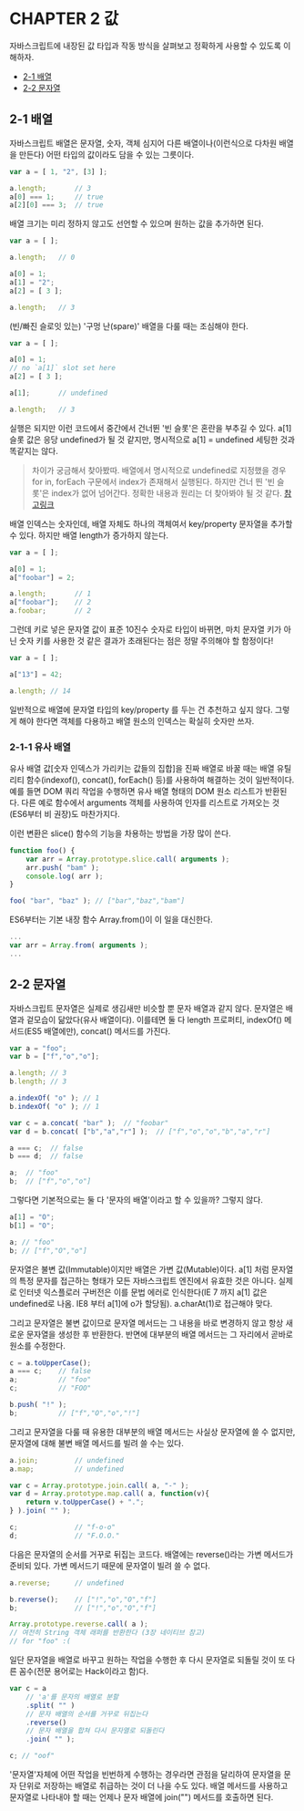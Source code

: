 # CHAPTER 2 값

자바스크립트에 내장된 값 타입과 작동 방식을 살펴보고 정확하게 사용할 수 있도록 이해하자.

* [2-1 배열](#2-1-배열)
* [2-2 문자열](#2-2-문자열)

## 2-1 배열

자바스크립트 배열은 문자열, 숫자, 객체 심지어 다른 배열이나(이런식으로 다차원 배열을 만든다) 어떤 타입의 값이라도 담을 수 있는 그릇이다.

```js
var a = [ 1, "2", [3] ];

a.length;		// 3
a[0] === 1;		// true
a[2][0] === 3;	// true
```

배열 크기는 미리 정하지 않고도 선언할 수 있으며 원하는 값을 추가하면 된다.

```js
var a = [ ];

a.length;	// 0

a[0] = 1;
a[1] = "2";
a[2] = [ 3 ];

a.length;	// 3
```

(빈/빠진 슬로잇 있는) '구멍 난(spare)' 배열을 다룰 때는 조심해야 한다.

```js
var a = [ ];

a[0] = 1;
// no `a[1]` slot set here
a[2] = [ 3 ];

a[1];		// undefined

a.length;	// 3
```

실행은 되지만 이런 코드에서 중간에서 건너뛴 '빈 슬롯'은 혼란을 부추길 수 있다. a[1] 슬롯 값은 응당 undefined가 될 것 같지만, 명시적으로 a[1] = undefined 세팅한 것과 똑같지는 않다.

> 차이가 궁금해서 찾아봤따. 배열에서 명시적으로 undefined로 지정했을 경우 for in, forEach 구문에서 index가 존재해서 실행된다. 하지만 건너 띈 '빈 슬롯'은 index가 없어 넘어간다. 정확한 내용과 원리는 더 찾아봐야 될 것 같다. [참고링크](https://junhobaik.github.io/js-array/)

배열 인덱스는 숫자인데, 배열 자체도 하나의 객체여서 key/property 문자열을 추가할 수 있다. 하지만 배열 length가 증가하지 않는다.

```js
var a = [ ];

a[0] = 1;
a["foobar"] = 2;

a.length;		// 1
a["foobar"];	// 2
a.foobar;		// 2
```

그런데 키로 넣은 문자열 값이 표준 10진수 숫자로 타입이 바뀌면, 마치 문자열 키가 아닌 숫자 키를 사용한 것 같은 결과가 초래된다는 점은 정말 주의해야 할 함정이다!

```js
var a = [ ];

a["13"] = 42;

a.length; // 14
```

일반적으로 배열에 문자열 타입의 key/property 를 두는 건 추천하고 싶지 않다. 그렇게 해야 한다면 객체를 다용하고 배열 원소의 인덱스는 확실히 숫자만 쓰자.

### 2-1-1 유사 배열

유사 배열 값[숫자 인덱스가 가리키는 값들의 집합]을 진짜 배열로 바꿀 때는 배열 유틸리티 함수(indexof(), concat(), forEach() 등)를 사용하여 해결하는 것이 일반적이다.
예를 들면 DOM 쿼리 작업을 수행하면 유사 배열 형태의 DOM 원소 리스트가 반환된다. 다른 예로 함수에서 arguments 객체를 사용하여 인자를 리스트로 가져오는 것(ES6부터 비 권장)도 마찬가지다.

이런 변환은 slice() 함수의 기능을 차용하는 방법을 가장 많이 쓴다.

```js
function foo() {
	var arr = Array.prototype.slice.call( arguments );
	arr.push( "bam" );
	console.log( arr );
}

foo( "bar", "baz" ); // ["bar","baz","bam"]
```

ES6부터는 기본 내장 함수 Array.from()이 이 일을 대신한다.

```js
...
var arr = Array.from( arguments );
...
```

## 2-2 문자열

자바스크립트 문자열은 실제로 생김새만 비슷할 뿐 문자 배열과 같지 않다.
문자열은 배열과 겉모습이 닮았다(유사 배열이다). 이를테면 둘 다 length 프로퍼티, indexOf() 메서드(ES5 배열에만), concat() 메서드를 가진다.

```js
var a = "foo";
var b = ["f","o","o"];

a.length; // 3
b.length; // 3

a.indexOf( "o" ); // 1
b.indexOf( "o" ); // 1

var c = a.concat( "bar" );  // "foobar"
var d = b.concat( ["b","a","r"] );  // ["f","o","o","b","a","r"]

a === c;  // false
b === d;  // false

a;  // "foo"
b;  // ["f","o","o"]
```

그렇다면 기본적으로는 둘 다 '문자의 배열'이라고 할 수 있을까? 그렇지 않다.

```js
a[1] = "O";
b[1] = "O";

a; // "foo"
b; // ["f","O","o"]
```

문자열은 불변 값(Immutable)이지만 배열은 가변 값(Mutable)이다.
a[1] 처럼 문자열의 특정 문자를 접근하는 형태가 모든 자바스크립트 엔진에서 유효한 것은 아니다. 실제로 인터넷 익스플로러 구버전은 이를 문법 에러로 인식한다(IE 7 까지 a[1] 값은 undefined로 나옴. IE8 부터 a[1]에 o가 할당됨). a.charAt(1)로 접근해야 맞다.

그리고 문자열은 불변 값이므로 문자열 메서드는 그 내용을 바로 변경하지 않고 항상 새로운 문자열을 생성한 후 반환한다. 반면에 대부분의 배열 메서드는 그 자리에서 곧바로 원소를 수정한다.

```js
c = a.toUpperCase();
a === c;	// false
a;			// "foo"
c;			// "FOO"

b.push( "!" );
b;			// ["f","O","o","!"]
```

그리고 문자열을 다룰 때 유용한 대부분의 배열 메서드는 사실상 문자열에 쓸 수 없지만, 문자열에 대해 불변 배열 메서드를 빌려 쓸 수는 있다.

```js
a.join;			// undefined
a.map;			// undefined

var c = Array.prototype.join.call( a, "-" );
var d = Array.prototype.map.call( a, function(v){
	return v.toUpperCase() + ".";
} ).join( "" );

c;				// "f-o-o"
d;				// "F.O.O."
```

다음은 문자열의 순서를 거꾸로 뒤집는 코드다. 배열에는 reverse()라는 가변 메서드가 준비되 있다. 가변 메서드기 때문에 문자열이 빌려 쓸 수 없다.

```js
a.reverse;		// undefined

b.reverse();	// ["!","o","O","f"]
b;				// ["!","o","O","f"]

Array.prototype.reverse.call( a );
// 여전히 String 객체 래퍼를 반환한다 (3장 네이티브 참고)
// for "foo" :(
```

일단 문자열을 배열로 바꾸고 원하는 작업을 수행한 후 다시 문자열로 되돌릴 것이 또 다른 꼼수(전문 용어로는 Hack이라고 함)다.

```js
var c = a
	// 'a'를 문자의 배열로 분할
	.split( "" )
	// 문자 배열의 순서를 거꾸로 뒤집는다
	.reverse()
	// 문자 배열을 합쳐 다시 문자열로 되돌린다
	.join( "" );

c; // "oof"
```

'문자열'자체에 어떤 작업을 빈번하게 수행하는 경우라면 관점을 달리하여 문자열을 문자 단위로 저장하는 배열로 취급하는 것이 더 나을 수도 있다. 배열 메서드를 사용하고 문자열로 나타내야 할 때는 언제나 문자 배열에 join("") 메서드를 호출하면 된다.
